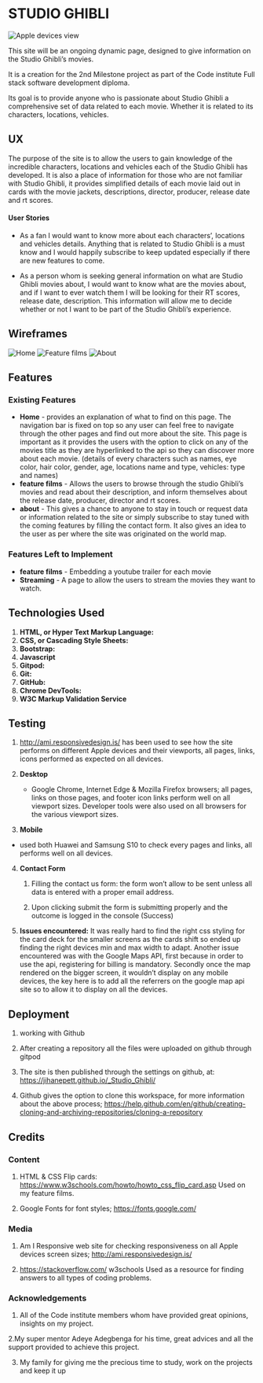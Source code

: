 # STUDIO GHIBLI

![Apple devices view](assets/images/readme/responsiveness-screens.png)

This site will be an ongoing dynamic page, designed to give information on the Studio Ghibli’s movies.

It is a creation for the 2nd Milestone project as part of the Code institute Full stack software development diploma.

Its goal is to provide anyone who is passionate about Studio Ghibli a comprehensive set of data related to each movie. Whether it is related to its characters, locations, vehicles.

## UX

The purpose of the site is to allow the users to gain knowledge of the incredible characters, locations and vehicles each of the Studio Ghibli has developed.
It is also a place of information for those who are not familiar with Studio Ghibli, it provides simplified details of each movie laid out in cards with the movie jackets, descriptions, director, producer, release date and rt scores.

#### User Stories

- As a fan I would want to know more about each characters’, locations and vehicles details. Anything that is related to Studio Ghibli is a must know and I would happily subscribe to keep updated especially if there are new features to come.

- As a person whom is seeking general information on what are Studio Ghibli movies about, I would want to know what are the movies about, and if I want to ever watch them I will be looking for their RT scores, release date, description. This information will allow me to decide whether or not I want to be part of the Studio Ghibli’s experience.

## Wireframes
![Home](assets/images/readme/Home.png)
![Feature films](assets/images/readme/Feature_films.png)
![About](assets/images/readme/About.png)

## Features

### Existing Features

- **Home** - provides an explanation of what to find on this page. The navigation bar is fixed on top so any user can feel free to navigate through the other pages and find out more about the site. This page is important as it provides the users with the option to click on any of the movies title as they are hyperlinked to the api so they can discover more about each movie. (details of every characters such as names, eye color, hair color, gender, age, locations name and type, vehicles: type and names)
- **feature films** - Allows the users to browse through the studio Ghibli’s movies and read about their description, and inform themselves about the release date, producer, director and rt scores.
- **about** - This gives a chance to anyone to stay in touch or request data or information related to the site or simply subscribe to stay tuned with the coming features by filling the contact form. It also gives an idea to the user as per where the site was originated on the world map.

### Features Left to Implement

- **feature films** - Embedding a youtube trailer for each movie
- **Streaming** - A page to allow the users to stream the movies they want to watch.

## Technologies Used

1.  **HTML, or Hyper Text Markup Language:**
2.  **CSS, or Cascading Style Sheets:**
3.  **Bootstrap:**
4.  **Javascript**
5.  **Gitpod:**
6.  **Git:**
7.  **GitHub:**
8.  **Chrome DevTools:**
9.  **W3C Markup Validation Service**

## Testing

1. http://ami.responsivedesign.is/ has been used to see how the site performs on different Apple devices and their viewports, all pages, links, icons performed as expected on all devices.
2. **Desktop**

   - Google Chrome, Internet Edge & Mozilla Firefox browsers; all pages, links on those pages, and footer icon links perform well on all viewport sizes. Developer tools were also used on all browsers for the various viewport sizes.

3. **Mobile**

- used both Huawei and Samsung S10 to check every pages and links, all performs well on all devices.

4.  **Contact Form**

    1.  Filling the contact us form: the form won’t allow to be sent unless all data is entered with a proper email address.

    2.  Upon clicking submit the form is submitting properly and the outcome is logged in the console (Success)

5.  **Issues encountered:** It was really hard to find the right css styling for the card deck for the smaller screens as the cards shift so ended up finding the right devices min and max width to adapt.
    Another issue encountered was with the Google Maps API, first because in order to use the api, registering for billing is mandatory. Secondly once the map rendered on the bigger screen, it wouldn’t display on any mobile devices, the key here is to add all the referrers on the google map api site so to allow it to display on all the devices.

## Deployment

1. working with Github

2. After creating a repository all the files were uploaded on github through gitpod

3. The site is then published through the settings on github, at: https://jihanepett.github.io/_Studio_Ghibli/
4. Github gives the option to clone this workspace, for more information about the above process; https://help.github.com/en/github/creating-cloning-and-archiving-repositories/cloning-a-repository

## Credits

### Content

1. HTML & CSS Flip cards: https://www.w3schools.com/howto/howto_css_flip_card.asp
   Used on my feature films.

2. Google Fonts for font styles; https://fonts.google.com/

### Media

1.  Am I Responsive web site for checking responsiveness on all Apple devices screen sizes;
    http://ami.responsivedesign.is/

2.  https://stackoverflow.com/ w3schools Used as a resource for finding answers to all types of coding problems.

### Acknowledgements

1. All of the Code institute members whom have provided great opinions, insights on my project.

2.My super mentor Adeye Adegbenga for his time, great advices and all the support provided to achieve this project.

3. My family for giving me the precious time to study, work on the projects and keep it up
